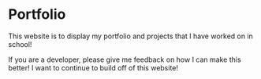 # Portfolio
This website is to display my portfolio and projects that I have worked on in school!

If you are a developer, please give me feedback on how I can make this better!
I want to continue to build off of this website!